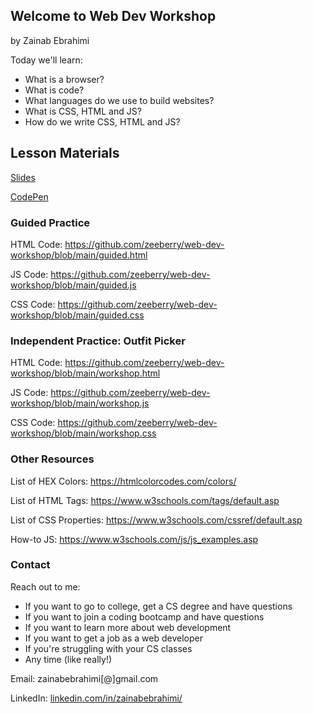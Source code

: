 ## Welcome to Web Dev Workshop 
by Zainab Ebrahimi

Today we'll learn:
- What is a browser?
- What is code?
- What languages do we use to build websites?
- What is CSS, HTML and JS?
- How do we write CSS, HTML and JS?

## Lesson Materials
[Slides](https://docs.google.com/presentation/d/18855g9ClPmPGY9TMZHB0-awTamZy67W6o4C3bkO0Jt4/edit?usp=sharing)

<a href="https://codepen.io/" target="_blank">CodePen</a>

### Guided Practice

HTML Code: https://github.com/zeeberry/web-dev-workshop/blob/main/guided.html

JS Code: https://github.com/zeeberry/web-dev-workshop/blob/main/guided.js

CSS Code: https://github.com/zeeberry/web-dev-workshop/blob/main/guided.css


### Independent Practice: Outfit Picker

HTML Code: https://github.com/zeeberry/web-dev-workshop/blob/main/workshop.html

JS Code: https://github.com/zeeberry/web-dev-workshop/blob/main/workshop.js

CSS Code: https://github.com/zeeberry/web-dev-workshop/blob/main/workshop.css


### Other Resources

List of HEX Colors: https://htmlcolorcodes.com/colors/

List of HTML Tags: https://www.w3schools.com/tags/default.asp

List of CSS Properties: https://www.w3schools.com/cssref/default.asp

How-to JS: https://www.w3schools.com/js/js_examples.asp

### Contact
Reach out to me:
- If you want to go to college, get a CS degree and have questions
- If you want to join a coding bootcamp and have questions
- If you want to learn more about web development
- If you want to get a job as a web developer
- If you're struggling with your CS classes
- Any time (like really!)

Email: zainabebrahimi[@]gmail.com

LinkedIn: [linkedin.com/in/zainabebrahimi/](https://www.linkedin.com/in/zainabebrahimi/)

